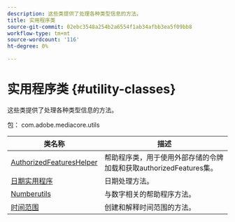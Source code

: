 ```yaml
---
description: 这些类提供了处理各种类型信息的方法。
title: 实用程序类
source-git-commit: 02ebc3548a254b2a6554f1ab34afbb3ea5f09bb8
workflow-type: tm+mt
source-wordcount: '116'
ht-degree: 0%

---
```


# 实用程序类 {#utility-classes}

这些类提供了处理各种类型信息的方法。

包： com.adobe.mediacore.utils

<!-- 

Comment Type: draft
(https://help.adobe.com/en_US/primetime/api/psdk/asdoc-dhls_1.4/com/adobe/mediacore/utils/package-summary.html)

-->

| 类名称 | 描述 |
|---|---|
| [AuthorizedFeaturesHelper](https://help.adobe.com/en_US/primetime/api/psdk/asdoc-dhls_1.4/com/adobe/mediacore/utils/AuthorizedFeaturesHelper.html) | 帮助程序类，用于使用外部存储的令牌加载和获取authorizedFeatures集。 |
| [日期实用程序](https://help.adobe.com/en_US/primetime/api/psdk/asdoc-dhls_1.4/com/adobe/mediacore/utils/DateUtils.html) | 日期处理方法。 |
| [Numberutils](https://help.adobe.com/en_US/primetime/api/psdk/asdoc-dhls_1.4/com/adobe/mediacore/utils/NumberUtils.html) | 与数字相关的帮助程序方法。 |
| [时间范围](https://help.adobe.com/en_US/primetime/api/psdk/javadoc_1.4/com/adobe/mediacore/utils/TimeRange.html) | 创建和解释时间范围的方法。 |
